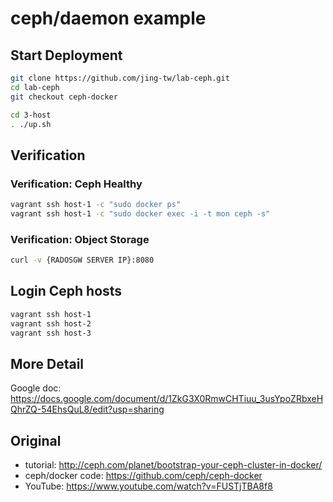 # ceph/daemon example
## Start Deployment
```bash
git clone https://github.com/jing-tw/lab-ceph.git
cd lab-ceph
git checkout ceph-docker

cd 3-host
. ./up.sh
```

## Verification
### Verification: Ceph Healthy
```bash
vagrant ssh host-1 -c "sudo docker ps"
vagrant ssh host-1 -c "sudo docker exec -i -t mon ceph -s"
```

### Verification: Object Storage
```bash
curl -v {RADOSGW SERVER IP}:8080
````
## Login Ceph hosts
```bash
vagrant ssh host-1
vagrant ssh host-2
vagrant ssh host-3

```
## More Detail
Google doc: 
https://docs.google.com/document/d/1ZkG3X0RmwCHTiuu_3usYpoZRbxeHQhrZQ-54EhsQuL8/edit?usp=sharing

## Original
- tutorial: http://ceph.com/planet/bootstrap-your-ceph-cluster-in-docker/
- ceph/docker code: https://github.com/ceph/ceph-docker
- YouTube: https://www.youtube.com/watch?v=FUSTjTBA8f8

